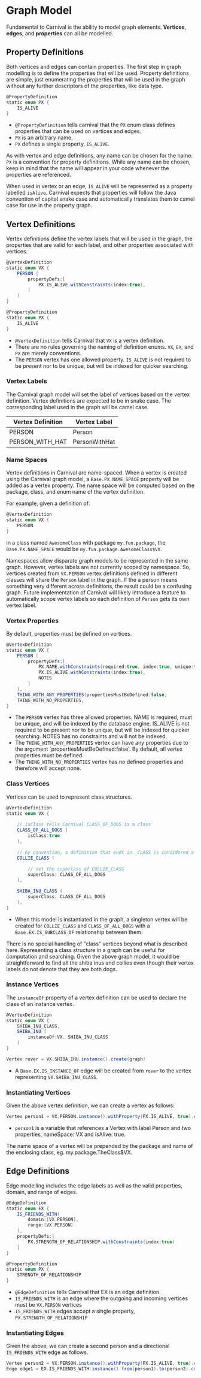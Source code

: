 # Graph Model

Fundamental to Carnival is the ability to model graph elements. **Vertices**, **edges**, and **properties** can all be modelled.

## Property Definitions
Both vertices and edges can contain properties.  The first step in graph modelling is to define the properties that will be used.  Property definitions are simple, just enumerating the properties that will be used in the graph without any further descriptors of the properties, like data type.

```groovy
@PropertyDefinition
static enum PX {
    IS_ALIVE
}
```
- `@PropertyDefinition` tells carnival that the `PX` enum class defines properties that can be used on vertices and edges.
- `PX` is an arbitrary name.
- `PX` defines a single property, `IS_ALIVE`.

As with vertex and edge definitions, any name can be chosen for the name.  `PX` is a convention for property definitions.  While any name can be chosen, keep in mind that the name will appear in your code whenever the properties are referenced.

When used in vertex or an edge, `IS_ALIVE` will be represented as a property labelled `isAlive`.  Carnival expects that properties will follow the Java convention of capital snake case and automatically translates them to camel case for use in the property graph.


## Vertex Definitions
Vertex definitions define the vertex labels that will be used in the graph, the properties that are valid for each label, and other properties associated with vertices.

```groovy
@VertexDefinition
static enum VX {
    PERSON (
        propertyDefs:[
            PX.IS_ALIVE.withConstraints(index:true),
        ]
    )
}

@PropertyDefinition
static enum PX {
    IS_ALIVE
}
```

- `@VertexDefinition` tells Carnival that `VX` is a vertex definition.
- There are no rules governing the naming of definition enums. `VX`, `EX`, and `PX` are merely conventions.
- The `PERSON` vertex has one allowed property.  `IS_ALIVE` is not required to be present nor to be unique, but will be indexed for quicker searching.



### Vertex Labels
The Carnival graph model will set the label of vertices based on the vertex definition.  Vertex definitions are expected to be in snake case.  The corresponding label used in the graph will be camel case.

Vertex Definition | Vertex Label
--- | ---
PERSON | Person
PERSON\_WITH\_HAT | PersonWithHat

### Name Spaces
Vertex definitions in Carnival are name-spaced.  When a vertex is created using the Carnival graph model, a `Base.PX.NAME_SPACE` property will be added as a vertex property.  The name space will be computed based on the package, class, and enum name of the vertex definition. 

For example, given a definition of:

```groovy
@VertexDefinition
static enum VX {
    PERSON
}
```
in a class named `AwesomeClass` with package `my.fun.package`, the `Base.PX.NAME_SPACE` would be `my.fun.package.AwesomeClass$VX`.

Namespaces allow disparate graph models to be represented in the same graph.  However, vertex labels are not currently scoped by namespace.  So, vertices created from `VX.PERSON` vertex definitions defined in different classes will share the `Person` label in the graph.  If the a person means something very different across definitions, the result could be a confusing graph.  Future implementation of Carnival will likely introduce a feature to automatically scope vertex labels so each definition of `Person` gets its own vertex label.


### Vertex Properties
By default, properties must be defined on vertices.

```groovy
@VertexDefinition
static enum VX {
    PERSON (
        propertyDefs:[
            PX.NAME.withConstraints(required:true, index:true, unique:true),
            PX.IS_ALIVE.withConstraints(index:true),
            NOTES
        ]
    ),
    THING_WITH_ANY_PROPERTIES(propertiesMustBeDefined:false,
    THING_WITH_NO_PROPERTIES,
}
```
- The `PERSON` vertex has three allowed properties.  NAME is required, must be unique, and will be indexed by the database engine.  IS_ALIVE is not required to be present nor to be unique, but will be indexed for quicker searching.  NOTES has no constraints and will not be indexed.
- The `THING_WITH_ANY_PROPERTIES` vertex can have any properties due to the argument `propertiesMustBeDefined:false'.  By default, all vertex properties must be defined.
- The `THING_WITH_NO_PROPERTIES` vertex has no defined properties and therefore will accept none.

### Class Vertices
Vertices can be used to represent class structures.

```groovy
@VertexDefinition
static enum VX {
    
    // isClass tells Carnival CLASS_OF_DOGS is a class
    CLASS_OF_ALL_DOGS (
        isClass:true
    ),
    
    // by convention, a definition that ends in _CLASS is considered a class
    COLLIE_CLASS (
        
        // set the superlass of COLLIE_CLASS
        superClass: CLASS_OF_ALL_DOGS
    ),

    SHIBA_INU_CLASS (
        superClass: CLASS_OF_ALL_DOGS
    ),
}
```
- When this model is instantiated in the graph, a singleton vertex will be created for `COLLIE_CLASS` and `CLASS_OF_ALL_DOGS` with a `Base.EX.IS_SUBCLASS_OF` relationship between them.

There is no special handling of "class" vertices beyond what is described here.  Representing a class structure in a graph can be useful for computation and searching.  Given the above graph model, it would be straightforward to find all the shiba inus and collies even though their vertex labels do not denote that they are both dogs.  


### Instance Vertices
The `instanceOf` property of a vertex definition can be used to declare the class of an instance vertex.

```groovy
@VertexDefinition
static enum VX {    
    SHIBA_INU_CLASS,
    SHIBA_INU (
        instanceOf:VX. SHIBA_INU_CLASS
    )
}

Vertex rover = VX.SHIBA_INU.instance().create(graph)
```
- A `Base.EX.IS_INSTANCE_OF` edge will be created from `rover` to the vertex representing `VX.SHIBA_INU_CLASS`.


### Instantiating Vertices

Given the above vertex definition, we can create a vertex as follows:

```groovy
Vertex person1 = VX.PERSON.instance().withProperty(PX.IS_ALIVE, true).create(graph)
```

- `person1` is a variable that references a Vertex with label Person and two properties, nameSpace: VX and isAlive: true.

The name space of a vertex will be prepended by the package and name of the enclosing class, eg. my.package.TheClass$VX.


## Edge Definitions
Edge modelling includes the edge labels as well as the valid properties, domain, and range of edges.

```groovy
@EdgeDefinition
static enum EX {
    IS_FRIENDS_WITH(
        domain:[VX.PERSON],
        range:[VX.PERSON]
    ),
    propertyDefs:[
        PX.STRENGTH_OF_RELATIONSHIP.withConstraints(index:true)
    ]
}

@PropertyDefinition
static enum PX {
    STRENGTH_OF_RELATIONSHIP
}
```

- `@EdgeDefinition` tells Carnival that EX is an edge definition.
- `IS_FRIENDS_WITH` is an edge where the outgoing and incoming vertices must be `VX.PERSON` vertices
- `IS_FRIENDS_WITH` edges accept a single property, `PX.STRENGTH_OF_RELATIONSHIP`

### Instantiating Edges

Given the above, we can create a second person and a directional `IS_FRIENDS_WITH` edge as follows.

```groovy
Vertex person2 = VX.PERSON.instance().withProperty(PX.IS_ALIVE, true).create(graph)
Edge edge1 = EX.IS_FRIENDS_WITH.instance().from(person1).to(person2).create()
```




